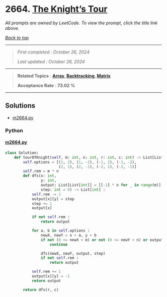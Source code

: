 # 2664. [The Knight’s Tour](<https://leetcode.com/problems/the-knights-tour>)

*All prompts are owned by LeetCode. To view the prompt, click the title link above.*

*[Back to top](<../README.md>)*

------

> *First completed : October 26, 2024*
>
> *Last updated : October 26, 2024*

------

> **Related Topics** : **[Array](<by_topic/Array.md>), [Backtracking](<by_topic/Backtracking.md>), [Matrix](<by_topic/Matrix.md>)**
>
> **Acceptance Rate** : **73.02 %**

------

## Solutions

- [m2664.py](<../my-submissions/m2664.py>)
### Python
#### [m2664.py](<../my-submissions/m2664.py>)
```Python
class Solution:
    def tourOfKnight(self, m: int, n: int, r: int, c: int) -> List[List[int]]:
        self.options = [(1, 2), (1, -2), (-1, 2), (-1, -2),
                        (2, 1), (2, -1), (-2, 1), (-2, -1)]
        self.rem = m * n
        def dfs(x: int,
                y: int,
                output: List[List[int]] = [[-1] * n for _ in range(m)],
                step: int = 0) -> List[int] :
            self.rem -= 1
            output[x][y] = step
            step += 1
            output[x]

            if not self.rem :
                return output

            for a, b in self.options :
                newX, newY = x + a, y + b
                if not (0 <= newX < m) or not (0 <= newY < n) or output[newX][newY] != -1 :
                    continue

                dfs(newX, newY, output, step)
                if not self.rem :
                    return output

            self.rem += 1
            output[x][y] = -1
            return output

        return dfs(r, c)

```

